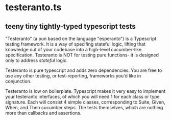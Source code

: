 # testeranto.ts
## teeny tiny tightly-typed typescript tests

"Testeranto" (a pun based on the language "esperanto") is a Typescript testing framework. It is a way of specifing stateful logic, lifting that knowledge out of your codebase into a high-level cucumber-like specification. Testeranto is NOT for testing pure functions- it is designed only to address _stateful_ logic. 

Testeranto is pure typescript and adds zero dependencies. You are free to use any other testing, or test-reporting, frameworks you'd like in conjunction.

Testeranto is low on boilerplate. Typescript makes it very easy to implement your testeranto interfaces, of which you will need 1 for each class or type signature. Each will consist 4 simple classes, corresponding to Suite, Given, When, and Then cucumber steps. The tests themselves, which are nothing more than callbacks and assertions. 